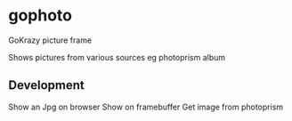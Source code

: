 # gophoto
GoKrazy picture frame

Shows pictures from various sources eg photoprism album

## Development

Show an Jpg on browser
Show on framebuffer
Get image from photoprism
